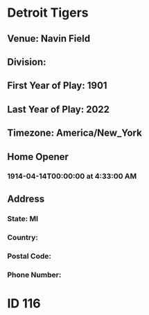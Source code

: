 # Detroit Tigers
## Venue: Navin Field
## Division: 
## First Year of Play: 1901
## Last Year of Play: 2022
## Timezone: America/New_York
## Home Opener
### 1914-04-14T00:00:00 at 4:33:00 AM
## Address
### 
### State: MI
### Country: 
### Postal Code: 
### Phone Number: 
# ID 116